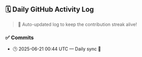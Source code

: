 ## 🗓️ Daily GitHub Activity Log

> 🤖 Auto-updated log to keep the contribution streak alive!

### ✅ Commits

- 🕒 2025-06-21 00:44 UTC — Daily sync 🌿

